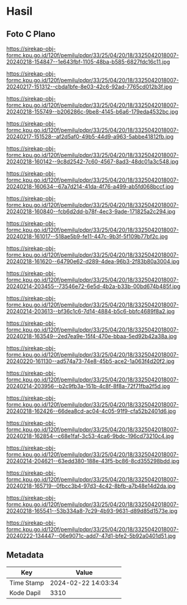 # Hasil

## Foto C Plano

https://sirekap-obj-formc.kpu.go.id/120f/pemilu/pdpr/33/25/04/20/18/3325042018007-20240218-154847--1e643fbf-1105-48ba-b585-6827fdc16c11.jpg

https://sirekap-obj-formc.kpu.go.id/120f/pemilu/pdpr/33/25/04/20/18/3325042018007-20240217-151312--cbda1bfe-8e03-42c6-92ad-7765cd012b3f.jpg

https://sirekap-obj-formc.kpu.go.id/120f/pemilu/pdpr/33/25/04/20/18/3325042018007-20240218-155749--b206286c-9be8-4145-b6a6-179eda4532bc.jpg

https://sirekap-obj-formc.kpu.go.id/120f/pemilu/pdpr/33/25/04/20/18/3325042018007-20240217-151528--af2d5af0-49b5-44d9-a963-5abbe41812fb.jpg

https://sirekap-obj-formc.kpu.go.id/120f/pemilu/pdpr/33/25/04/20/18/3325042018007-20240218-160142--9c8d2542-7c60-4567-8ad3-48dc01a3c548.jpg

https://sirekap-obj-formc.kpu.go.id/120f/pemilu/pdpr/33/25/04/20/18/3325042018007-20240218-160634--67a7d214-41da-4f76-a499-ab5fd068bccf.jpg

https://sirekap-obj-formc.kpu.go.id/120f/pemilu/pdpr/33/25/04/20/18/3325042018007-20240218-160840--fcb6d2dd-b78f-4ec3-9ade-171825a2c294.jpg

https://sirekap-obj-formc.kpu.go.id/120f/pemilu/pdpr/33/25/04/20/18/3325042018007-20240218-161017--518ae5b9-fe11-447c-9b3f-5f109b77bf2c.jpg

https://sirekap-obj-formc.kpu.go.id/120f/pemilu/pdpr/33/25/04/20/18/3325042018007-20240218-161620--64790e62-d289-4dea-96b3-2f83b80a3004.jpg

https://sirekap-obj-formc.kpu.go.id/120f/pemilu/pdpr/33/25/04/20/18/3325042018007-20240214-203455--73546e72-6e5d-4b2a-b33b-00bd674b485f.jpg

https://sirekap-obj-formc.kpu.go.id/120f/pemilu/pdpr/33/25/04/20/18/3325042018007-20240214-203613--bf36c1c6-7d14-4884-b5c6-bbfc4689f8a2.jpg

https://sirekap-obj-formc.kpu.go.id/120f/pemilu/pdpr/33/25/04/20/18/3325042018007-20240218-163549--2ed7ea9e-15f4-470e-bbaa-5ed92b42a38a.jpg

https://sirekap-obj-formc.kpu.go.id/120f/pemilu/pdpr/33/25/04/20/18/3325042018007-20240220-161130--ad574a73-74e8-45b5-ace2-1a063f4d20f2.jpg

https://sirekap-obj-formc.kpu.go.id/120f/pemilu/pdpr/33/25/04/20/18/3325042018007-20240214-203956--b2c9fb3a-151b-4c8f-8f8a-72f71fba2f5d.jpg

https://sirekap-obj-formc.kpu.go.id/120f/pemilu/pdpr/33/25/04/20/18/3325042018007-20240218-162426--66dea8cd-ac04-4c05-91f9-cfa52b2401d6.jpg

https://sirekap-obj-formc.kpu.go.id/120f/pemilu/pdpr/33/25/04/20/18/3325042018007-20240218-162854--c68e1faf-3c53-4ca6-9bdc-196cd73210c4.jpg

https://sirekap-obj-formc.kpu.go.id/120f/pemilu/pdpr/33/25/04/20/18/3325042018007-20240214-204621--63edd380-188e-43f5-bc86-8cd355298bdd.jpg

https://sirekap-obj-formc.kpu.go.id/120f/pemilu/pdpr/33/25/04/20/18/3325042018007-20240218-165719--0fbcc3b4-97d3-4c42-8bfb-a7b48e14d2da.jpg

https://sirekap-obj-formc.kpu.go.id/120f/pemilu/pdpr/33/25/04/20/18/3325042018007-20240218-165541--53b334a8-7c29-4b93-9631-d89d85d1573e.jpg

https://sirekap-obj-formc.kpu.go.id/120f/pemilu/pdpr/33/25/04/20/18/3325042018007-20240222-134447--06e9071c-add7-47d1-bfe2-5b92a0401d51.jpg


## Metadata

| Key        | Value               |
| ---------- | ------------------- |
| Time Stamp | 2024-02-22 14:03:34 |
| Kode Dapil | 3310                |



